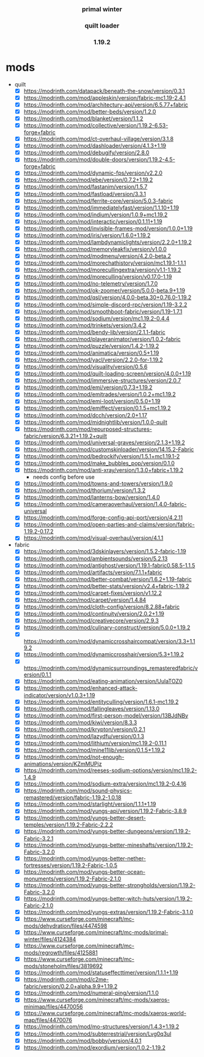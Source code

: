 <div align="center">

### primal winter
### quilt loader
### 1.19.2

</div>

# mods
- quilt
  - [x] https://modrinth.com/datapack/beneath-the-snow/version/0.3.1
  - [x] https://modrinth.com/mod/appleskin/version/fabric-mc1.19-2.4.1
  - [x] https://modrinth.com/mod/architectury-api/version/6.5.77+fabric
  - [x] https://modrinth.com/mod/better-beds/version/1.2.0
  - [x] https://modrinth.com/mod/blanket/version/1.1.2
  - [x] https://modrinth.com/mod/collective/version/1.19.2-6.53-forge+fabric
  - [x] https://modrinth.com/mod/ct-overhaul-village/version/3.1.8
  - [x] https://modrinth.com/mod/dashloader/version/4.1.3+1.19
  - [x] https://modrinth.com/mod/debugify/version/2.8.0
  - [x] https://modrinth.com/mod/double-doors/version/1.19.2-4.5-forge+fabric
  - [x] https://modrinth.com/mod/dynamic-fps/version/v2.2.0
  - [x] https://modrinth.com/mod/ebe/version/0.7.2+1.19.2
  - [x] https://modrinth.com/mod/fastanim/version/1.5.7
  - [x] https://modrinth.com/mod/fastload/version/3.3.1
  - [x] https://modrinth.com/mod/ferrite-core/version/5.0.3-fabric
  - [x] https://modrinth.com/mod/immediatelyfast/version/1.1.10+1.19
  - [x] https://modrinth.com/mod/indium/version/1.0.9+mc1.19.2
  - [x] https://modrinth.com/mod/interactic/version/0.1.11+1.19
  - [x] https://modrinth.com/mod/invisible-frames-mod/version/1.0.0+1.19
  - [x] https://modrinth.com/mod/iris/version/1.6.0+1.19.2
  - [x] https://modrinth.com/mod/lambdynamiclights/version/2.2.0+1.19.2
  - [x] https://modrinth.com/mod/memoryleakfix/version/v1.0.0
  - [x] https://modrinth.com/mod/modmenu/version/4.2.0-beta.2
  - [x] https://modrinth.com/mod/morechathistory/version/mc1.19.1-1.1.1
  - [x] https://modrinth.com/mod/morecullingextra/version/v1.1-1.19.2
  - [x] https://modrinth.com/mod/moreculling/version/v0.17.0-1.19
  - [x] https://modrinth.com/mod/no-telemetry/version/1.7.0
  - [x] https://modrinth.com/mod/ok-zoomer/version/5.0.0-beta.9+1.19
  - [x] https://modrinth.com/mod/qsl/version/4.0.0-beta.30+0.76.0-1.19.2
  - [x] https://modrinth.com/mod/simple-discord-rpc/version/1.19-3.2.2
  - [x] https://modrinth.com/mod/smoothboot-fabric/version/1.19-1.7.1
  - [x] https://modrinth.com/mod/sodium/version/mc1.19.2-0.4.4
  - [x] https://modrinth.com/mod/trinkets/version/3.4.2
  - [x] https://modrinth.com/mod/bendy-lib/version/2.1.1-fabric
  - [x] https://modrinth.com/mod/playeranimator/version/1.0.2-fabric
  - [x] https://modrinth.com/mod/puzzle/version/1.4.2-1.19.2
  - [x] https://modrinth.com/mod/animatica/version/0.5+1.19
  - [x] https://modrinth.com/mod/yacl/version/2.2.0-for-1.19.2
  - [x] https://modrinth.com/mod/visuality/version/0.5.6
  - [x] https://modrinth.com/mod/quilt-loading-screen/version/4.0.0+1.19
  - [x] https://modrinth.com/mod/immersive-structures/version/2.0.7
  - [x] https://modrinth.com/mod/emi/version/0.7.3+1.19.2
  - [x] https://modrinth.com/mod/emitrades/version/1.0.2+mc1.19.2
  - [x] https://modrinth.com/mod/emi-loot/version/0.5.0+1.19
  - [x] https://modrinth.com/mod/emiffect/version/0.1.5+mc1.19.2
  - [x] https://modrinth.com/mod/dcch/version/2.0+1.17
  - [x] https://modrinth.com/mod/midnightlib/version/1.0.0-quilt
  - [x] https://modrinth.com/mod/repurposed-structures-fabric/version/6.3.21+1.19.2+quilt
  - [x] https://modrinth.com/mod/universal-graves/version/2.1.3+1.19.2
  - [x] https://modrinth.com/mod/customskinloader/version/14.15.2-Fabric
  - [x] https://modrinth.com/mod/bedrockify/version/1.5.1+mc1.19.1-2
  - [x] https://modrinth.com/mod/make_bubbles_pop/version/0.1.0
  - [x] https://modrinth.com/mod/anti-xray/version/1.3.0+fabric+1.19.2
    - needs config before use
  - [x] https://modrinth.com/mod/towns-and-towers/version/1.9.0
  - [x] https://modrinth.com/mod/thorium/version/1.3.2
  - [x] https://modrinth.com/mod/lanterns-bow/version/1.4.0
  - [x] https://modrinth.com/mod/cameraoverhaul/version/1.4.0-fabric-universal
  - [x] https://modrinth.com/mod/forge-config-api-port/version/4.2.11
  - [x] https://modrinth.com/mod/open-parties-and-claims/version/fabric-1.19.2-0.17.2
  - [x] https://modrinth.com/mod/visual-overhaul/version/4.1.1
- fabric
  - [x] https://modrinth.com/mod/3dskinlayers/version/1.5.2-fabric-1.19
  - [x] https://modrinth.com/mod/ambientsounds/version/5.2.13
  - [x] https://modrinth.com/mod/antighost/version/1.19.1-fabric0.58.5-1.1.5
  - [x] https://modrinth.com/mod/artifacts/version/7.1.1+fabric
  - [x] https://modrinth.com/mod/better-combat/version/1.6.2+1.19-fabric
  - [x] https://modrinth.com/mod/better-stats/version/v2.4+fabric-1.19.2
  - [x] https://modrinth.com/mod/carpet-fixes/version/v1.12.2
  - [x] https://modrinth.com/mod/carpet/version/1.4.84
  - [x] https://modrinth.com/mod/cloth-config/version/8.2.88+fabric
  - [x] https://modrinth.com/mod/continuity/version/2.0.2+1.19
  - [x] https://modrinth.com/mod/creativecore/version/2.9.3
  - [x] https://modrinth.com/mod/culinary-construct/version/5.0.0+1.19.2
  - [x] https://modrinth.com/mod/dynamiccrosshaircompat/version/3.3+1.19.2
  - [x] https://modrinth.com/mod/dynamiccrosshair/version/5.3+1.19.2
  - [x] https://modrinth.com/mod/dynamicsurroundings_remasteredfabric/version/0.1.1
  - [x] https://modrinth.com/mod/eating-animation/version/UulaTOZ0
  - [x] https://modrinth.com/mod/enhanced-attack-indicator/version/v1.0.3+1.19
  - [x] https://modrinth.com/mod/entityculling/version/1.6.1-mc1.19.2
  - [x] https://modrinth.com/mod/fallingleaves/version/1.13.0
  - [x] https://modrinth.com/mod/first-person-model/version/13BJdNBy
  - [x] https://modrinth.com/mod/kiwi/version/8.3.3
  - [x] https://modrinth.com/mod/krypton/version/0.2.1
  - [x] https://modrinth.com/mod/lazydfu/version/0.1.3
  - [x] https://modrinth.com/mod/lithium/version/mc1.19.2-0.11.1
  - [x] https://modrinth.com/mod/mine11lib/version/0.1.5+1.19.2
  - [x] https://modrinth.com/mod/not-enough-animations/version/KZmMUPjz
  - [x] https://modrinth.com/mod/reeses-sodium-options/version/mc1.19.2-1.4.9
  - [x] https://modrinth.com/mod/sodium-extra/version/mc1.19.2-0.4.16
  - [x] https://modrinth.com/mod/sound-physics-remastered/version/fabric-1.19.2-1.0.18
  - [x] https://modrinth.com/mod/starlight/version/1.1.1+1.19
  - [x] https://modrinth.com/mod/yungs-api/version/1.19.2-Fabric-3.8.9
  - [x] https://modrinth.com/mod/yungs-better-desert-temples/version/1.19.2-Fabric-2.2.2
  - [x] https://modrinth.com/mod/yungs-better-dungeons/version/1.19.2-Fabric-3.2.1
  - [x] https://modrinth.com/mod/yungs-better-mineshafts/version/1.19.2-Fabric-3.2.0
  - [x] https://modrinth.com/mod/yungs-better-nether-fortresses/version/1.19.2-Fabric-1.0.5
  - [x] https://modrinth.com/mod/yungs-better-ocean-monuments/version/1.19.2-Fabric-2.1.0
  - [x] https://modrinth.com/mod/yungs-better-strongholds/version/1.19.2-Fabric-3.2.0
  - [x] https://modrinth.com/mod/yungs-better-witch-huts/version/1.19.2-Fabric-2.1.0
  - [x] https://modrinth.com/mod/yungs-extras/version/1.19.2-Fabric-3.1.0
  - [x] https://www.curseforge.com/minecraft/mc-mods/dehydration/files/4474598
  - [x] https://www.curseforge.com/minecraft/mc-mods/primal-winter/files/4124384
  - [x] https://www.curseforge.com/minecraft/mc-mods/regrowth/files/4125881
  - [x] https://www.curseforge.com/minecraft/mc-mods/stoneholm/files/3819692
  - [x] https://modrinth.com/mod/statuseffecttimer/version/1.1.1+1.19
  - [x] https://modrinth.com/mod/c2me-fabric/version/0.2.0+alpha.9.9+1.19.2
  - [x] https://modrinth.com/mod/numeral-ping/version/1.1.0
  - [x] https://www.curseforge.com/minecraft/mc-mods/xaeros-minimap/files/4470056
  - [x] https://www.curseforge.com/minecraft/mc-mods/xaeros-world-map/files/4470076
  - [x] https://modrinth.com/mod/mo-structures/version/1.4.3+1.19.2
  - [x] https://modrinth.com/mod/subterrestrial/version/Lvg0q3ul
  - [x] https://modrinth.com/mod/bobby/version/4.0.1
  - [x] https://modrinth.com/mod/exordium/version/1.0.2-1.19.2
